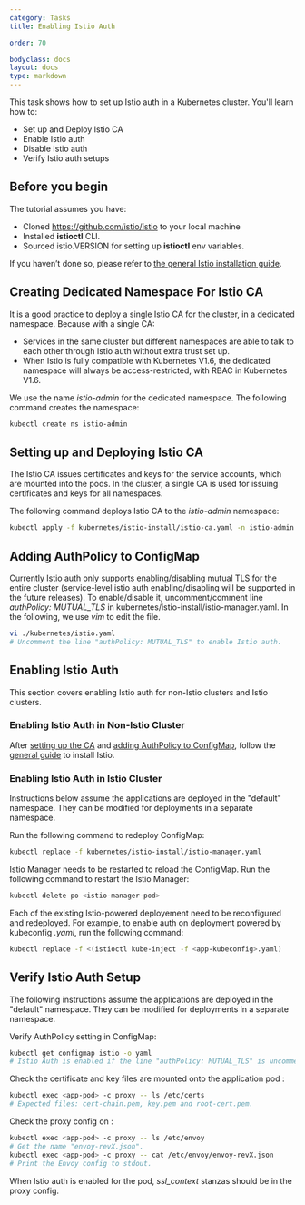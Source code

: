 ```yaml
---
category: Tasks
title: Enabling Istio Auth

order: 70

bodyclass: docs
layout: docs
type: markdown
---
```


This task shows how to set up Istio auth in a Kubernetes cluster. You'll learn
how to:
* Set up and Deploy Istio CA
* Enable Istio auth
* Disable Istio auth
* Verify Istio auth setups


## Before you begin
The tutorial assumes you have:
* Cloned https://github.com/istio/istio to your local machine
* Installed **istioctl** CLI.
* Sourced istio.VERSION for setting up **istioctl** env variables.

If you haven’t done so, please refer to
[the general Istio installation guide](http://istio.github.io/docs/tasks/istio-installation.html).


## Creating Dedicated Namespace For Istio CA

It is a good practice to deploy a single Istio CA for the cluster, in a dedicated namespace.
Because with a single CA:
* Services in the same cluster but different namespaces are able to talk to each other through Istio auth without extra trust set up.
* When Istio is fully compatible with Kubernetes V1.6, the dedicated namespace will always be  access-restricted, with
 RBAC in Kubernetes V1.6.

We use the name *istio-admin* for the dedicated namespace. The following command creates the namespace:

```bash
kubectl create ns istio-admin
```

## <a name="istioca"></a>Setting up and Deploying Istio CA

The Istio CA issues certificates and keys for the service accounts, which are mounted into the pods.
In the cluster, a single CA is used for issuing certificates and keys for all namespaces.

The following command deploys Istio CA to the *istio-admin* namespace:

```bash
kubectl apply -f kubernetes/istio-install/istio-ca.yaml -n istio-admin
```


## <a name="configmap"></a>Adding AuthPolicy to ConfigMap
Currently Istio auth only supports enabling/disabling mutual TLS for the entire cluster
(service-level istio auth enabling/disabling will be supported in the future releases).
To enable/disable it, uncomment/comment line *authPolicy: MUTUAL_TLS* in kubernetes/istio-install/istio-manager.yaml.
In the following, we use *vim* to edit the file.

```bash
vi ./kubernetes/istio.yaml
# Uncomment the line "authPolicy: MUTUAL_TLS" to enable Istio auth.
```

## Enabling Istio Auth

This section covers enabling Istio auth for non-Istio clusters and Istio clusters. 

### Enabling Istio Auth in Non-Istio Cluster

After [setting up the CA](#istioca) and [adding AuthPolicy to ConfigMap](#configmap),
follow the [general guide](http://istio.github.io/docs/tasks/istio-installation.html) to install Istio.

### Enabling Istio Auth in Istio Cluster

Instructions below assume the applications are deployed in the "default" namespace. They can be modified for deployments
in a separate namespace.

Run the following command to redeploy ConfigMap:

```bash
kubectl replace -f kubernetes/istio-install/istio-manager.yaml
```

Istio Manager needs to be restarted to reload the ConfigMap.
Run the following command to restart the Istio Manager:

```bash
kubectl delete po <istio-manager-pod>
```

Each of the existing Istio-powered deployement need to be reconfigured and redeployed.
For example, to enable auth on deployment powered by kubeconfig *<app-kubeconfig>.yaml*,
run the following command:

```bash
kubectl replace -f <(istioctl kube-inject -f <app-kubeconfig>.yaml)
```

## Verify Istio Auth Setup

The following instructions assume the applications are deployed in the "default" namespace.
They can be modified for deployments in a separate namespace.

Verify AuthPolicy setting in ConfigMap:
```bash
kubectl get configmap istio -o yaml
# Istio Auth is enabled if the line "authPolicy: MUTUAL_TLS" is uncommented.
```

Check the certificate and key files are mounted onto the application pod <app-pod>:
```bash
kubectl exec <app-pod> -c proxy -- ls /etc/certs
# Expected files: cert-chain.pem, key.pem and root-cert.pem.
```

Check the proxy config on <app-pod>:
```bash
kubectl exec <app-pod> -c proxy -- ls /etc/envoy
# Get the name "envoy-revX.json".
kubectl exec <app-pod> -c proxy -- cat /etc/envoy/envoy-revX.json
# Print the Envoy config to stdout.
```
When Istio auth is enabled for the pod, *ssl_context* stanzas should be in the proxy config.